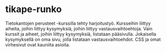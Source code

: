 # tikape-runko

Tietokantojen perusteet -kurssilla tehty harjoitustyö. Kursseihin liittyy 
aiheita, joihin liittyy kysymyksiä, joihin liittyy vastausvaihtoehtoja. Vain 
kurssit ja aiheet, joihin liittyy kysymyksiä, listataan pääsivulla. Jokaisella 
kysymyksellä on oma sivu, jolla listataan vastausvaihtoehdot. CSS ja omat 
virhesivut ovat kauniita asioita.

